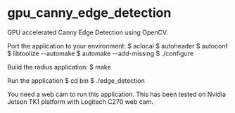 gpu_canny_edge_detection
========================

GPU accelerated Canny Edge Detection using OpenCV. 

Port the application to your environment:
	$ aclocal 
	$ autoheader 
	$ autoconf
	$ libtoolize --automake
	$ automake --add-missing
	$ ./configure

Build the radius application:
	$ make

Run the application
	$ cd bin
	$ ./edge_detection

You need a web cam to run this application. This has been tested on Nvidia Jetson TK1 platform with Logitech C270 web cam.  
